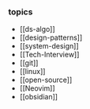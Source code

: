 ### topics
- [[ds-algo]]
- [[design-patterns]]
- [[system-design]]
- [[Tech-Interview]]
- [[git]]
- [[linux]]
- [[open-source]]
- [[Neovim]]
- [[obsidian]]
